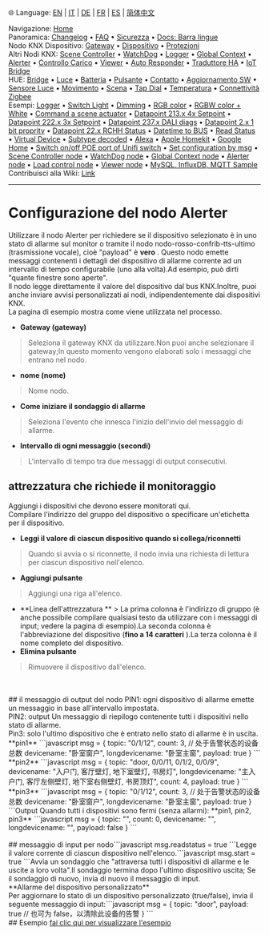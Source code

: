 🌐 Language: [EN](/node-red-contrib-knx-ultimate/wiki/Alerter-Configuration) | [IT](/node-red-contrib-knx-ultimate/wiki/it-Alerter-Configuration) | [DE](/node-red-contrib-knx-ultimate/wiki/de-Alerter-Configuration) | [FR](/node-red-contrib-knx-ultimate/wiki/fr-Alerter-Configuration) | [ES](/node-red-contrib-knx-ultimate/wiki/es-Alerter-Configuration) | [简体中文](/node-red-contrib-knx-ultimate/wiki/zh-CN-Alerter-Configuration)
<!-- NAV START -->
Navigazione: [Home](/node-red-contrib-knx-ultimate/wiki/it-Home)  
Panoramica: [Changelog](https://github.com/Supergiovane/node-red-contrib-knx-ultimate/blob/master/CHANGELOG.md) • [FAQ](/node-red-contrib-knx-ultimate/wiki/it-FAQ-Troubleshoot) • [Sicurezza](/node-red-contrib-knx-ultimate/wiki/it-SECURITY) • [Docs: Barra lingue](/node-red-contrib-knx-ultimate/wiki/it-Docs-Language-Bar)  
Nodo KNX Dispositivo: [Gateway](/node-red-contrib-knx-ultimate/wiki/it-Gateway-configuration) • [Dispositivo](/node-red-contrib-knx-ultimate/wiki/it-Device) • [Protezioni](/node-red-contrib-knx-ultimate/wiki/it-Protections)  
Altri Nodi KNX: [Scene Controller](/node-red-contrib-knx-ultimate/wiki/it-SceneController-Configuration) • [WatchDog](/node-red-contrib-knx-ultimate/wiki/it-WatchDog-Configuration) • [Logger](/node-red-contrib-knx-ultimate/wiki/it-Logger-Configuration) • [Global Context](/node-red-contrib-knx-ultimate/wiki/it-GlobalVariable) • [Alerter](/node-red-contrib-knx-ultimate/wiki/it-Alerter-Configuration) • [Controllo Carico](/node-red-contrib-knx-ultimate/wiki/it-LoadControl-Configuration) • [Viewer](/node-red-contrib-knx-ultimate/wiki/it-knxUltimateViewer) • [Auto Responder](/node-red-contrib-knx-ultimate/wiki/it-KNXAutoResponder) • [Traduttore HA](/node-red-contrib-knx-ultimate/wiki/it-HATranslator) • [IoT Bridge](/node-red-contrib-knx-ultimate/wiki/it-IoT-Bridge-Configuration)  
HUE: [Bridge](/node-red-contrib-knx-ultimate/wiki/it-HUE+Bridge+configuration) • [Luce](/node-red-contrib-knx-ultimate/wiki/it-HUE+Light) • [Batteria](/node-red-contrib-knx-ultimate/wiki/it-HUE+Battery) • [Pulsante](/node-red-contrib-knx-ultimate/wiki/it-HUE+Button) • [Contatto](/node-red-contrib-knx-ultimate/wiki/it-HUE+Contact+sensor) • [Aggiornamento SW](/node-red-contrib-knx-ultimate/wiki/it-HUE+Device+software+update) • [Sensore Luce](/node-red-contrib-knx-ultimate/wiki/it-HUE+Light+sensor) • [Movimento](/node-red-contrib-knx-ultimate/wiki/it-HUE+Motion) • [Scena](/node-red-contrib-knx-ultimate/wiki/it-HUE+Scene) • [Tap Dial](/node-red-contrib-knx-ultimate/wiki/it-HUE+Tapdial) • [Temperatura](/node-red-contrib-knx-ultimate/wiki/it-HUE+Temperature+sensor) • [Connettività Zigbee](/node-red-contrib-knx-ultimate/wiki/it-HUE+Zigbee+connectivity)  
Esempi: [Logger](/node-red-contrib-knx-ultimate/wiki/it-Logger-Sample) • [Switch Light](/node-red-contrib-knx-ultimate/wiki/-Sample---Switch-light) • [Dimming](/node-red-contrib-knx-ultimate/wiki/-Sample---Dimming) • [RGB color](/node-red-contrib-knx-ultimate/wiki/-Sample---RGB-Color) • [RGBW color + White](/node-red-contrib-knx-ultimate/wiki/-Sample---RGBW-Color-plus-White) • [Command a scene actuator](/node-red-contrib-knx-ultimate/wiki/-Sample---Control-a-scene-actuator) • [Datapoint 213.x 4x Setpoint](/node-red-contrib-knx-ultimate/wiki/-Sample---DPT213) • [Datapoint 222.x 3x Setpoint](/node-red-contrib-knx-ultimate/wiki/-Sample---DPT222) • [Datapoint 237.x DALI diags](/node-red-contrib-knx-ultimate/wiki/-Sample---DPT237) • [Datapoint 2.x 1 bit proprity](/node-red-contrib-knx-ultimate/wiki/-Sample---DPT2) • [Datapoint 22.x RCHH Status](/node-red-contrib-knx-ultimate/wiki/-Sample---DPT22) • [Datetime to BUS](/node-red-contrib-knx-ultimate/wiki/-Sample---DateTime-to-BUS) • [Read Status](/node-red-contrib-knx-ultimate/wiki/-Sample---Read-value-from-Device) • [Virtual Device](/node-red-contrib-knx-ultimate/wiki/-Sample---Virtual-Device) • [Subtype decoded](/node-red-contrib-knx-ultimate/wiki/-Sample---Subtype) • [Alexa](/node-red-contrib-knx-ultimate/wiki/-Sample---Alexa) • [Apple Homekit](/node-red-contrib-knx-ultimate/wiki/-Sample---Apple-Homekit) • [Google Home](/node-red-contrib-knx-ultimate/wiki/-Sample---Google-Assistant) • [Switch on/off POE port of Unifi switch](/node-red-contrib-knx-ultimate/wiki/-Sample---UnifiPOE) • [Set configuration by msg](/node-red-contrib-knx-ultimate/wiki/-Sample-setConfig) • [Scene Controller node](/node-red-contrib-knx-ultimate/wiki/Sample-Scene-Node) • [WatchDog node](/node-red-contrib-knx-ultimate/wiki/-Sample---WatchDog) • [Global Context node](/node-red-contrib-knx-ultimate/wiki/SampleGlobalContextNode) • [Alerter node](/node-red-contrib-knx-ultimate/wiki/SampleAlerter) • [Load control node](/node-red-contrib-knx-ultimate/wiki/SampleLoadControl) • [Viewer node](/node-red-contrib-knx-ultimate/wiki/knxUltimateViewer) • [MySQL, InfluxDB, MQTT Sample](/node-red-contrib-knx-ultimate/wiki/Sample-KNX2MQTT-KNX2MySQL-KNX2InfluxDB)  
Contribuisci alla Wiki: [Link](/node-red-contrib-knx-ultimate/wiki/it-Manage-Wiki)
<!-- NAV END -->
---
# Configurazione del nodo Alerter
Utilizzare il nodo Alerter per richiedere se il dispositivo selezionato è in uno stato di allarme sul monitor o tramite il nodo nodo-rosso-confrib-tts-ultimo (trasmissione vocale), cioè "payload" è **vero** .
Questo nodo emette messaggi contenenti i dettagli del dispositivo di allarme corrente ad un intervallo di tempo configurabile (uno alla volta).Ad esempio, può dirti "quante finestre sono aperte". <br/>
Il nodo legge direttamente il valore del dispositivo dal bus KNX.Inoltre, puoi anche inviare avvisi personalizzati ai nodi, indipendentemente dai dispositivi KNX.<br/>
La pagina di esempio mostra come viene utilizzata nel processo.<br/>
- **Gateway (gateway)**
> Seleziona il gateway KNX da utilizzare.Non puoi anche selezionare il gateway;In questo momento vengono elaborati solo i messaggi che entrano nel nodo.
- **nome (nome)**
> Nome nodo.
- **Come iniziare il sondaggio di allarme**
> Seleziona l'evento che innesca l'inizio dell'invio del messaggio di allarme.
- **Intervallo di ogni messaggio (secondi)**
> L'intervallo di tempo tra due messaggi di output consecutivi.
## attrezzatura che richiede il monitoraggio
Aggiungi i dispositivi che devono essere monitorati qui.<br/>
Compilare l'indirizzo del gruppo del dispositivo o specificare un'etichetta per il dispositivo.<br/>
- **Leggi il valore di ciascun dispositivo quando si collega/riconnetti**
> Quando si avvia o si riconnette, il nodo invia una richiesta di lettura per ciascun dispositivo nell'elenco.
- **Aggiungi pulsante**
> Aggiungi una riga all'elenco.
- **Linea dell'attrezzatura ** > La prima colonna è l'indirizzo di gruppo (è anche possibile compilare qualsiasi testo da utilizzare con i messaggi di input; vedere la pagina di esempio).La seconda colonna è l'abbreviazione del dispositivo (**fino a 14 caratteri** ).La terza colonna è il nome completo del dispositivo.
- **Elimina pulsante**
> Rimuovere il dispositivo dall'elenco.
<br/>
<br/>
## il messaggio di output del nodo
PIN1: ogni dispositivo di allarme emette un messaggio in base all'intervallo impostata.<br/>
PIN2: output Un messaggio di riepilogo contenente tutti i dispositivi nello stato di allarme.<br/>
Pin3: solo l'ultimo dispositivo che è entrato nello stato di allarme è in uscita.<br/>
**pin1** ```javascript
msg = {
  topic: "0/1/12",
  count: 3, // 处于告警状态的设备总数
  devicename: "卧室窗户",
  longdevicename: "卧室主窗",
  payload: true
}
``` **pin2** ```javascript
msg = {
  topic: "door, 0/0/11, 0/1/2, 0/0/9",
  devicename: "入户门, 客厅壁灯, 地下室壁灯, 书房灯",
  longdevicename: "主入户门, 客厅左侧壁灯, 地下室右侧壁灯, 书房顶灯",
  count: 4,
  payload: true
}
``` **pin3** ```javascript
msg = {
  topic: "0/1/12",
  count: 3, // 处于告警状态的设备总数
  devicename: "卧室窗户",
  longdevicename: "卧室主窗",
  payload: true
}
```Output Quando tutti i dispositivi sono fermi (senza allarmi):
**pin1, pin2, pin3** ```javascript
msg = {
  topic: "",
  count: 0,
  devicename: "",
  longdevicename: "",
  payload: false
}
```<br/>
<br/>
## messaggio di input per nodo```javascript
msg.readstatus = true
```Legge il valore corrente di ciascun dispositivo nell'elenco.```javascript
msg.start = true
```Avvia un sondaggio che "attraversa tutti i dispositivi di allarme e le uscite a loro volta".Il sondaggio termina dopo l'ultimo dispositivo uscita; Se il sondaggio di nuovo, invia di nuovo il messaggio di input.
<br/>
**Allarme del dispositivo personalizzato** <br/>
Per aggiornare lo stato di un dispositivo personalizzato (true/false), invia il seguente messaggio di input:```javascript
msg = {
  topic: "door",
  payload: true // 也可为 false，以清除此设备的告警
}
```<br/>
## Esempio
<a href = "/node-red-contrib-knx-ultimate/wiki/samplealerter"> fai clic qui per visualizzare l'esempio </a>
<br/>
<br/>
<br/>
